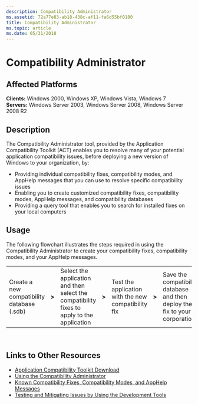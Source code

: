 ```yaml
---
description: Compatibility Administrator
ms.assetid: 72a77e83-ab18-438c-af11-fa6d55bf0180
title: Compatibility Administrator
ms.topic: article
ms.date: 05/31/2018
---
```


# Compatibility Administrator

## Affected Platforms

 **Clients:** Windows 2000, Windows XP, Windows Vista, Windows 7  
**Servers:** Windows Server 2003, Windows Server 2008, Windows Server 2008 R2  


## Description

The Compatibility Administrator tool, provided by the Application Compatibility Toolkit (ACT) enables you to resolve many of your potential application compatibility issues, before deploying a new version of Windows to your organization, by:

-   Providing individual compatibility fixes, compatibility modes, and AppHelp messages that you can use to resolve specific compatibility issues
-   Enabling you to create customized compatibility fixes, compatibility modes, AppHelp messages, and compatibility databases
-   Providing a query tool that enables you to search for installed fixes on your local computers

## Usage

The following flowchart illustrates the steps required in using the Compatibility Administrator to create your compatibility fixes, compatibility modes, and your AppHelp messages.



|                                            |          |                                                                                            |          |                                                     |          |                                                                             |
|--------------------------------------------|----------|--------------------------------------------------------------------------------------------|----------|-----------------------------------------------------|----------|-----------------------------------------------------------------------------|
| Create a new compatibility database (.sdb) | **>** | Select the application and then select the compatibility fixes to apply to the application | **>** | Test the application with the new compatibility fix | **>** | Save the compatibility database and then deploy the fix to your corporation |



 

## Links to Other Resources

-   [Application Compatibility Toolkit Download](/windows-hardware/get-started/adk-install)
-   [Using the Compatibility Administrator](/previous-versions/windows/it-pro/windows-7/cc749034(v=ws.10))
-   [Known Compatibility Fixes, Compatibility Modes, and AppHelp Messages](/previous-versions/windows/it-pro/windows-7/cc765984(v=ws.10))
-   [Testing and Mitigating Issues by Using the Development Tools](/previous-versions/orphan-topics/ws.10/cc766461(v=ws.10))

 

 
